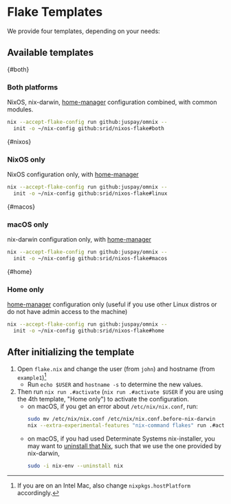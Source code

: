 # Flake Templates

We provide four templates, depending on your needs:

## Available templates

{#both}
### Both platforms

NixOS, nix-darwin, [home-manager] configuration combined, with common modules.

```bash
nix --accept-flake-config run github:juspay/omnix --
  init -o ~/nix-config github:srid/nixos-flake#both
```

{#nixos}
### NixOS only

NixOS configuration only, with [home-manager]

```sh
nix --accept-flake-config run github:juspay/omnix --
  init -o ~/nix-config github:srid/nixos-flake#linux
```

{#macos}
### macOS only

nix-darwin configuration only, with [home-manager]

```sh
nix --accept-flake-config run github:juspay/omnix --
  init -o ~/nix-config github:srid/nixos-flake#macos
```

{#home}
### Home only

[home-manager] configuration only (useful if you use other Linux distros or do not have admin access to the machine)

```bash
nix --accept-flake-config run github:juspay/omnix --
  init -o ~/nix-config github:srid/nixos-flake#home
```

## After initializing the template

1. Open `flake.nix` and change the user (from `john`) and hostname (from `example1`)[^intel]
    - Run `echo $USER` and `hostname -s` to determine the new values.
1. Then run `nix run .#activate` (`nix run .#activate $USER` if you are using the 4th template, "Home only") to activate the configuration.
    - on macOS, if you get an error about `/etc/nix/nix.conf`, run:
      ```sh
      sudo mv /etc/nix/nix.conf /etc/nix/nix.conf.before-nix-darwin
      nix --extra-experimental-features "nix-command flakes" run .#activate
      ```
    - on macOS, if you had used Determinate Systems nix-installer, you may want to [uninstall that Nix](https://github.com/LnL7/nix-darwin/issues/931#issuecomment-2075596824), such that we use the one provided by nix-darwin,
      ```sh
      sudo -i nix-env --uninstall nix
      ```

[^intel]: If you are on an Intel Mac, also change `nixpkgs.hostPlatform` accordingly.

[home-manager]: https://github.com/nix-community/home-manager
